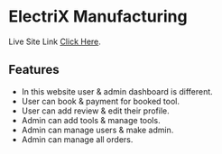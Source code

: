 # ElectriX Manufacturing

Live Site Link [Click Here](https://electric-manufacturing.web.app/).

## Features

- In this website user & admin dashboard is different.
- User can book & payment for booked tool.
- User can add review & edit their profile.
- Admin can add tools & manage tools.
- Admin can manage users & make admin.
- Admin can manage all orders.
